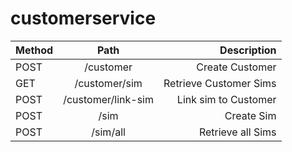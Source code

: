 # customerservice


| Method    |   Path    			| 		 Description 				|
| :---      |     :---:     		|          ---: 					|
|POST		| /customer				|	Create Customer         	    |
|GET		| /customer/sim			|	Retrieve Customer Sims			| 
|POST		| /customer/link-sim	|	Link sim to Customer 			|
|POST		| /sim 					|	Create Sim 						|
|POST		| /sim/all				|	Retrieve all Sims               |


